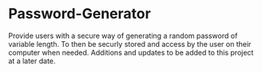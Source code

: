 # Password-Generator
Provide users with a secure way of generating a random password of variable length. To then be securly stored and access by the user on their computer when needed. Additions and updates to be added to this project at a later date.
